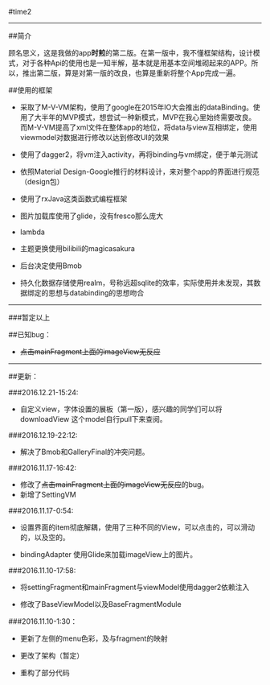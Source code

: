 #time2


---
##简介

顾名思义，这是我做的app**时煎**的第二版。在第一版中，我不懂框架结构，设计模式，对于各种Api的使用也是一知半解，基本就是用基本空间堆砌起来的APP。所以，推出第二版，算是对第一版的改良，也算是重新将整个App完成一遍。

##使用的框架
* 采取了M-V-VM架构，使用了google在2015年IO大会推出的dataBinding。使用了大半年的MVP模式，想尝试一种新模式，MVP在我心里始终需要改良。而M-V-VM提高了xml文件在整体app的地位，将data与view互相绑定，使用viewmodel对数据进行修改以达到修改UI的效果

* 使用了dagger2，将vm注入activity，再将binding与vm绑定，便于单元测试

* 依照Material Design-Google推行的材料设计，来对整个app的界面进行规范（design包）

* 使用了rxJava这类函数式编程框架

* 图片加载库使用了glide，没有fresco那么庞大

* lambda

* 主题更换使用bilibili的magicasakura

* 后台决定使用Bmob

* 持久化数据存储使用realm，号称远超sqlite的效率，实际使用并未发现，其数据绑定的思想与databinding的思想吻合
___

###暂定以上

##已知bug：
 * ~~点击mainFragment上面的imageView无反应~~

___

##更新：

###2016.12.21-15:24:

 * 自定义view，字体设置的展板（第一版），感兴趣的同学们可以将downloadView 这个model自行pull下来查阅。

###2016.12.19-22:12:

 * 解决了Bmob和GalleryFinal的冲突问题。


###2016.11.17-16:42:

 * 修改了~~点击mainFragment上面的imageView无反应~~的bug。
 * 新增了SettingVM


###2016.11.17-0:54:

 * 设置界面的item彻底解耦，使用了三种不同的View，可以点击的，可以滑动的，以及空的。

 * bindingAdapter 使用Glide来加载imageView上的图片。

###2016.11.10-17:58:

 * 将settingFragment和mainFragment与viewModel使用dagger2依赖注入

 * 修改了BaseViewModel以及BaseFragmentModule

###2016.11.10-1:30：

 * 更新了左侧的menu色彩，及与fragment的映射
 
 * 更改了架构（暂定）
 
 * 重构了部分代码